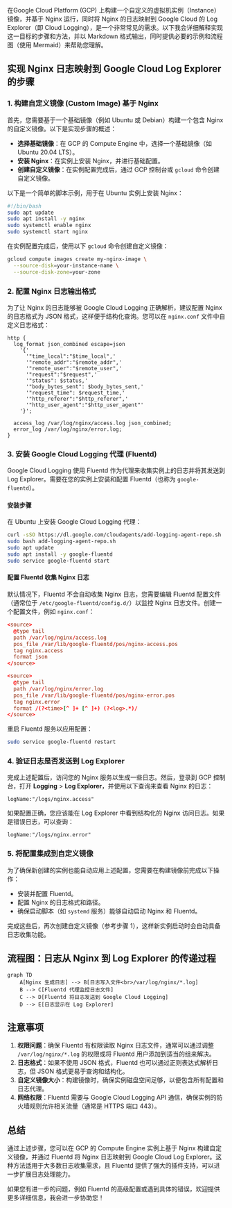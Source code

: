 在Google Cloud Platform (GCP) 上构建一个自定义的虚拟机实例（Instance）镜像，并基于 Nginx 运行，同时将 Nginx 的日志映射到 Google Cloud 的 Log Explorer（即 Cloud Logging），是一个非常常见的需求。以下我会详细解释实现这一目标的步骤和方法，并以 Markdown 格式输出，同时提供必要的示例和流程图（使用 Mermaid）来帮助您理解。

## 实现 Nginx 日志映射到 Google Cloud Log Explorer 的步骤

### 1. 构建自定义镜像 (Custom Image) 基于 Nginx
首先，您需要基于一个基础镜像（例如 Ubuntu 或 Debian）构建一个包含 Nginx 的自定义镜像。以下是实现步骤的概述：

- **选择基础镜像**：在 GCP 的 Compute Engine 中，选择一个基础镜像（如 Ubuntu 20.04 LTS）。
- **安装 Nginx**：在实例上安装 Nginx，并进行基础配置。
- **创建自定义镜像**：在实例配置完成后，通过 GCP 控制台或 `gcloud` 命令创建自定义镜像。

以下是一个简单的脚本示例，用于在 Ubuntu 实例上安装 Nginx：

```bash
#!/bin/bash
sudo apt update
sudo apt install -y nginx
sudo systemctl enable nginx
sudo systemctl start nginx
```

在实例配置完成后，使用以下 `gcloud` 命令创建自定义镜像：

```bash
gcloud compute images create my-nginx-image \
  --source-disk=your-instance-name \
  --source-disk-zone=your-zone
```

### 2. 配置 Nginx 日志输出格式
为了让 Nginx 的日志能够被 Google Cloud Logging 正确解析，建议配置 Nginx 的日志格式为 JSON 格式，这样便于结构化查询。您可以在 `nginx.conf` 文件中自定义日志格式：

```nginx
http {
  log_format json_combined escape=json
    '{'
      '"time_local":"$time_local",'
      '"remote_addr":"$remote_addr",'
      '"remote_user":"$remote_user",'
      '"request":"$request",'
      '"status": $status,'
      '"body_bytes_sent": $body_bytes_sent,'
      '"request_time": $request_time,'
      '"http_referer":"$http_referer",'
      '"http_user_agent":"$http_user_agent"'
    '}';

  access_log /var/log/nginx/access.log json_combined;
  error_log /var/log/nginx/error.log;
}
```

### 3. 安装 Google Cloud Logging 代理 (Fluentd)
Google Cloud Logging 使用 Fluentd 作为代理来收集实例上的日志并将其发送到 Log Explorer。需要在您的实例上安装和配置 Fluentd（也称为 `google-fluentd`）。

#### 安装步骤
在 Ubuntu 上安装 Google Cloud Logging 代理：

```bash
curl -sSO https://dl.google.com/cloudagents/add-logging-agent-repo.sh
sudo bash add-logging-agent-repo.sh
sudo apt update
sudo apt install -y google-fluentd
sudo service google-fluentd start
```

#### 配置 Fluentd 收集 Nginx 日志
默认情况下，Fluentd 不会自动收集 Nginx 日志，您需要编辑 Fluentd 配置文件（通常位于 `/etc/google-fluentd/config.d/`）以监控 Nginx 日志文件。创建一个配置文件，例如 `nginx.conf`：

```conf
<source>
  @type tail
  path /var/log/nginx/access.log
  pos_file /var/lib/google-fluentd/pos/nginx-access.pos
  tag nginx.access
  format json
</source>

<source>
  @type tail
  path /var/log/nginx/error.log
  pos_file /var/lib/google-fluentd/pos/nginx-error.pos
  tag nginx.error
  format /(?<time>[^ ]+ [^ ]+) (?<log>.*)/
</source>
```

重启 Fluentd 服务以应用配置：

```bash
sudo service google-fluentd restart
```

### 4. 验证日志是否发送到 Log Explorer
完成上述配置后，访问您的 Nginx 服务以生成一些日志。然后，登录到 GCP 控制台，打开 **Logging** > **Log Explorer**，并使用以下查询来查看 Nginx 的日志：

```logql
logName:"/logs/nginx.access"
```

如果配置正确，您应该能在 Log Explorer 中看到结构化的 Nginx 访问日志。如果是错误日志，可以查询：

```logql
logName:"/logs/nginx.error"
```

### 5. 将配置集成到自定义镜像
为了确保新创建的实例也能自动应用上述配置，您需要在构建镜像前完成以下操作：
- 安装并配置 Fluentd。
- 配置 Nginx 的日志格式和路径。
- 确保启动脚本（如 `systemd` 服务）能够自动启动 Nginx 和 Fluentd。

完成这些后，再次创建自定义镜像（参考步骤 1），这样新实例启动时会自动具备日志收集功能。

## 流程图：日志从 Nginx 到 Log Explorer 的传递过程

```mermaid
graph TD
    A[Nginx 生成日志] --> B[日志写入文件<br>/var/log/nginx/*.log]
    B --> C[Fluentd 代理监控日志文件]
    C --> D[Fluentd 将日志发送到 Google Cloud Logging]
    D --> E[日志显示在 Log Explorer]
```

## 注意事项
1. **权限问题**：确保 Fluentd 有权限读取 Nginx 日志文件，通常可以通过调整 `/var/log/nginx/*.log` 的权限或将 Fluentd 用户添加到适当的组来解决。
2. **日志格式**：如果不使用 JSON 格式，Fluentd 也可以通过正则表达式解析日志，但 JSON 格式更易于查询和结构化。
3. **自定义镜像大小**：构建镜像时，确保实例磁盘空间足够，以便包含所有配置和日志代理。
4. **网络权限**：Fluentd 需要与 Google Cloud Logging API 通信，确保实例的防火墙规则允许相关流量（通常是 HTTPS 端口 443）。

## 总结
通过上述步骤，您可以在 GCP 的 Compute Engine 实例上基于 Nginx 构建自定义镜像，并通过 Fluentd 将 Nginx 日志映射到 Google Cloud Log Explorer。这种方法适用于大多数日志收集需求，且 Fluentd 提供了强大的插件支持，可以进一步扩展日志处理能力。

如果您有进一步的问题，例如 Fluentd 的高级配置或遇到具体的错误，欢迎提供更多详细信息，我会进一步协助您！